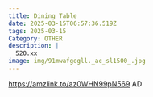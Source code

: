 ```yaml
---
title: Dining Table
date: 2025-03-15T06:57:36.519Z
tags: 2025-03-15
Category: OTHER
description: |
  520.xx 
image: img/91mwafgegll._ac_sl1500_.jpg
---
```

https://amzlink.to/az0WHN99pN569
AD